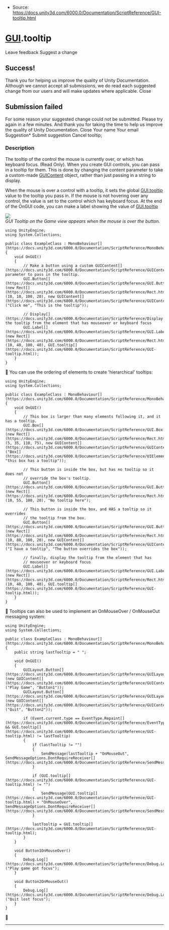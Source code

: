 * Source: https://docs.unity3d.com/6000.0/Documentation/ScriptReference/GUI-tooltip.html

#  [GUI](https://docs.unity3d.com/6000.0/Documentation/ScriptReference/GUI.html).tooltip
Leave feedback
Suggest a change
## Success!
Thank you for helping us improve the quality of Unity Documentation. Although we cannot accept all submissions, we do read each suggested change from our users and will make updates where applicable.
Close
## Submission failed
For some reason your suggested change could not be submitted. Please <a>try again</a> in a few minutes. And thank you for taking the time to help us improve the quality of Unity Documentation.
Close
Your name Your email Suggestion* Submit suggestion
Cancel
tooltip; 
### Description
The tooltip of the control the mouse is currently over, or which has keyboard focus. (Read Only).
When you create GUI controls, you can pass in a tooltip for them. This is done by changing the content parameter to take a custom-made [GUIContent](https://docs.unity3d.com/6000.0/Documentation/ScriptReference/GUIContent.html) object, rather than just passing in a string to display.  
  
When the mouse is over a control with a tooltip, it sets the global [GUI.tooltip](https://docs.unity3d.com/6000.0/Documentation/ScriptReference/GUI-tooltip.html) value to the tooltip you pass in. If the mouse is not hovering over any control, the value is set to the control which has keyboard focus. At the end of the OnGUI code, you can make a label showing the value of [GUI.tooltip](https://docs.unity3d.com/6000.0/Documentation/ScriptReference/GUI-tooltip.html)  
  
![](https://docs.unity3d.com/6000.0/Documentation/StaticFiles/ScriptRefImages/GUITooltip.png)  
_GUI Tooltip on the Game view appears when the mouse is over the button._
```
using UnityEngine;
using System.Collections;  
  
public class ExampleClass : MonoBehaviour[](https://docs.unity3d.com/6000.0/Documentation/ScriptReference/MonoBehaviour.html)
{
    void OnGUI()
    {
        // Make a button using a custom GUIContent[](https://docs.unity3d.com/6000.0/Documentation/ScriptReference/GUIContent.html) parameter to pass in the tooltip.
        GUI.Button[](https://docs.unity3d.com/6000.0/Documentation/ScriptReference/GUI.Button.html)(new Rect[](https://docs.unity3d.com/6000.0/Documentation/ScriptReference/Rect.html)(10, 10, 100, 20), new GUIContent[](https://docs.unity3d.com/6000.0/Documentation/ScriptReference/GUIContent.html)("Click me", "This is the tooltip"));  
  
        // Display[](https://docs.unity3d.com/6000.0/Documentation/ScriptReference/Display.html) the tooltip from the element that has mouseover or keyboard focus
        GUI.Label[](https://docs.unity3d.com/6000.0/Documentation/ScriptReference/GUI.Label.html)(new Rect[](https://docs.unity3d.com/6000.0/Documentation/ScriptReference/Rect.html)(10, 40, 100, 40), GUI.tooltip[](https://docs.unity3d.com/6000.0/Documentation/ScriptReference/GUI-tooltip.html));
    }
}

```

You can use the ordering of elements to create 'hierarchical' tooltips:
```
using UnityEngine;
using System.Collections;  
  
public class ExampleClass : MonoBehaviour[](https://docs.unity3d.com/6000.0/Documentation/ScriptReference/MonoBehaviour.html)
{
    void OnGUI()
    {
        // This box is larger than many elements following it, and it has a tooltip.
        GUI.Box[](https://docs.unity3d.com/6000.0/Documentation/ScriptReference/GUI.Box.html)(new Rect[](https://docs.unity3d.com/6000.0/Documentation/ScriptReference/Rect.html)(5, 35, 110, 75), new GUIContent[](https://docs.unity3d.com/6000.0/Documentation/ScriptReference/GUIContent.html)("Box[](https://docs.unity3d.com/6000.0/Documentation/ScriptReference/UIElements.Box.html)", "this box has a tooltip"));  
  
        // This button is inside the box, but has no tooltip so it does not
        // override the box's tooltip.
        GUI.Button[](https://docs.unity3d.com/6000.0/Documentation/ScriptReference/GUI.Button.html)(new Rect[](https://docs.unity3d.com/6000.0/Documentation/ScriptReference/Rect.html)(10, 55, 100, 20), "No tooltip here");  
  
        // This button is inside the box, and HAS a tooltip so it overrides
        // the tooltip from the box.
        GUI.Button[](https://docs.unity3d.com/6000.0/Documentation/ScriptReference/GUI.Button.html)(new Rect[](https://docs.unity3d.com/6000.0/Documentation/ScriptReference/Rect.html)(10, 80, 100, 20), new GUIContent[](https://docs.unity3d.com/6000.0/Documentation/ScriptReference/GUIContent.html)("I have a tooltip", "The button overrides the box"));  
  
        // finally, display the tooltip from the element that has
        // mouseover or keyboard focus
        GUI.Label[](https://docs.unity3d.com/6000.0/Documentation/ScriptReference/GUI.Label.html)(new Rect[](https://docs.unity3d.com/6000.0/Documentation/ScriptReference/Rect.html)(10, 40, 100, 40), GUI.tooltip[](https://docs.unity3d.com/6000.0/Documentation/ScriptReference/GUI-tooltip.html));
    }
}

```

Tooltips can also be used to implement an OnMouseOver / OnMouseOut messaging system:
```
using UnityEngine;
using System.Collections;  
  
public class ExampleClass : MonoBehaviour[](https://docs.unity3d.com/6000.0/Documentation/ScriptReference/MonoBehaviour.html)
{
    public string lastTooltip = " ";  
  
    void OnGUI()
    {
        GUILayout.Button[](https://docs.unity3d.com/6000.0/Documentation/ScriptReference/GUILayout.Button.html)(new GUIContent[](https://docs.unity3d.com/6000.0/Documentation/ScriptReference/GUIContent.html)("Play Game", "Button1"));
        GUILayout.Button[](https://docs.unity3d.com/6000.0/Documentation/ScriptReference/GUILayout.Button.html)(new GUIContent[](https://docs.unity3d.com/6000.0/Documentation/ScriptReference/GUIContent.html)("Quit", "Button2"));  
  
        if (Event.current.type == EventType.Repaint[](https://docs.unity3d.com/6000.0/Documentation/ScriptReference/EventType.Repaint.html) && GUI.tooltip[](https://docs.unity3d.com/6000.0/Documentation/ScriptReference/GUI-tooltip.html) != lastTooltip)
        {
            if (lastTooltip != "")
            {
                SendMessage(lastTooltip + "OnMouseOut", SendMessageOptions.DontRequireReceiver[](https://docs.unity3d.com/6000.0/Documentation/ScriptReference/SendMessageOptions.DontRequireReceiver.html));
            }  
  
            if (GUI.tooltip[](https://docs.unity3d.com/6000.0/Documentation/ScriptReference/GUI-tooltip.html) != "")
            {
                SendMessage(GUI.tooltip[](https://docs.unity3d.com/6000.0/Documentation/ScriptReference/GUI-tooltip.html) + "OnMouseOver", SendMessageOptions.DontRequireReceiver[](https://docs.unity3d.com/6000.0/Documentation/ScriptReference/SendMessageOptions.DontRequireReceiver.html));
            }  
  
            lastTooltip = GUI.tooltip[](https://docs.unity3d.com/6000.0/Documentation/ScriptReference/GUI-tooltip.html);
        }
    }  
  
    void Button1OnMouseOver()
    {
        Debug.Log[](https://docs.unity3d.com/6000.0/Documentation/ScriptReference/Debug.Log.html)("Play game got focus");
    }  
  
    void Button2OnMouseOut()
    {
        Debug.Log[](https://docs.unity3d.com/6000.0/Documentation/ScriptReference/Debug.Log.html)("Quit lost focus");
    }
}

```

* * *
